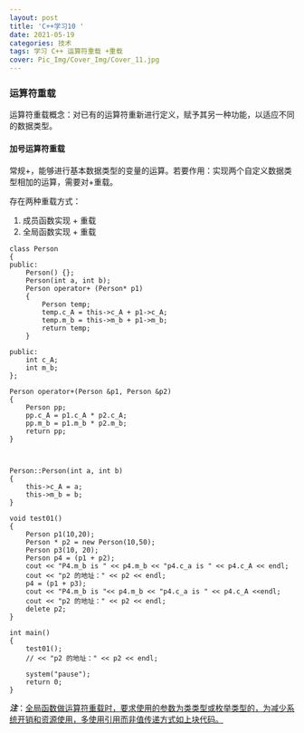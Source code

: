 ```yaml
---
layout: post
title: 'C++学习10 '
date: 2021-05-19
categories: 技术
tags: 学习 C++ 运算符重载 +重载
cover: Pic_Img/Cover_Img/Cover_11.jpg
---
```


### 运算符重载

运算符重载概念：对已有的运算符重新进行定义，赋予其另一种功能，以适应不同的数据类型。

#### 加号运算符重载

常规+，能够进行基本数据类型的变量的运算。若要作用：实现两个自定义数据类型相加的运算，需要对+重载。

存在两种重载方式：

1. 成员函数实现 + 重载
2. 全局函数实现 + 重载

```
class Person 
{
public:
	Person() {};
	Person(int a, int b);
	Person operator+ (Person* p1)
	{
		Person temp;
		temp.c_A = this->c_A + p1->c_A;
		temp.m_b = this->m_b + p1->m_b;
		return temp;
	}

public:
	int c_A;
	int m_b;
};

Person operator+(Person &p1, Person &p2)
{
	Person pp;
	pp.c_A = p1.c_A * p2.c_A;
	pp.m_b = p1.m_b * p2.m_b;
	return pp;
}



Person::Person(int a, int b) 
{
	this->c_A = a;
	this->m_b = b;
}

void test01() 
{
	Person p1(10,20);
	Person * p2 = new Person(10,50);
	Person p3(10, 20);
	Person p4 = (p1 + p2);
	cout << "P4.m_b is " << p4.m_b << "p4.c_a is " << p4.c_A << endl;
	cout << "p2 的地址：" << p2 << endl;
	p4 = (p1 + p3);
	cout << "P4.m_b is "<< p4.m_b << "p4.c_a is " << p4.c_A <<endl;
	cout << "p2 的地址：" << p2 << endl;
	delete p2;
}

int main() 
{
	test01();
	// << "p2 的地址：" << p2 << endl;

	system("pause");
	return 0;
}
```

***注***：<u>全局函数做运算符重载时，要求使用的参数为类类型或枚举类型的，为减少系统开销和资源使用，多使用引用而非值传递方式如上块代码。</u>
